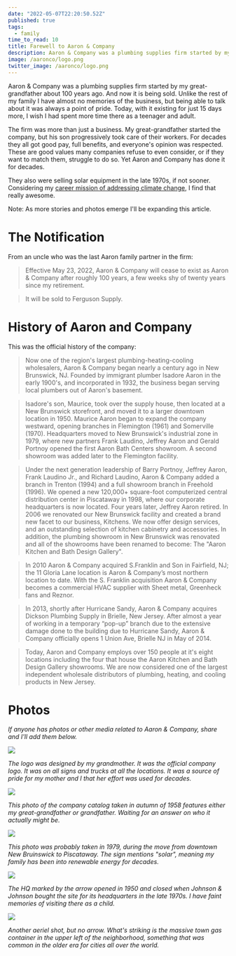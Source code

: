 ```yaml
---
date: "2022-05-07T22:20:50.52Z"
published: true
tags:
  - family
time_to_read: 10
title: Farewell to Aaron & Company
description: Aaron & Company was a plumbing supplies firm started by my great-grandfather over 100 years ago and incorporated in 1932. And now it is being sold.
image: /aaronco/logo.png
twitter_image: /aaronco/logo.png
---
```


Aaron & Company was a plumbing supplies firm started by my great-grandfather about 100 years ago. And now it is being sold. Unlike the rest of my family I have almost no memories of the business, but being able to talk about it was always a point of pride. Today, with it existing for just 15 days more, I wish I had spent more time there as a teenager and adult.

The firm was more than just a business. My great-grandfather started the company, but his son progressively took care of their workers. For decades they all got good pay, full benefits, and everyone's opinion was respected. These are good values many companies refuse to even consider, or if they want to match them, struggle to do so. Yet Aaron and Company has done it for decades.

They also were selling solar equipment in the late 1970s, if not sooner. Considering my [career mission of addressing climate change](/posts/whats-the-best-thing-about-working-for-octopus-energy-part-1), I find that really awesome.

Note: As more stories and photos emerge I'll be expanding this article.

# The Notification

From an uncle who was the last Aaron family partner in the firm:

> Effective May 23, 2022, Aaron & Company will cease to exist as Aaron & Company after roughly 100 years, a few weeks shy of twenty years since my retirement.

> It will be sold to Ferguson Supply.

# History of Aaron and Company

This was the official history of the company:

> Now one of the region's largest plumbing-heating-cooling wholesalers, Aaron & Company began nearly a century ago in New Brunswick, NJ. Founded by immigrant plumber Isadore Aaron in the early 1900's, and incorporated in 1932, the business began serving local plumbers out of Aaron's basement.

> Isadore's son, Maurice, took over the supply house, then located at a New Brunswick storefront, and moved it to a larger downtown location in 1950. Maurice Aaron began to expand the company westward, opening branches in Flemington (1961) and Somerville (1970). Headquarters moved to New Brunswick's industrial zone in 1979, where new partners Frank Laudino, Jeffrey Aaron and Gerald Portnoy opened the first Aaron Bath Centers showroom. A second showroom was added later to the Flemington facility.

> Under the next generation leadership of Barry Portnoy, Jeffrey Aaron, Frank Laudino Jr., and Richard Laudino, Aaron & Company added a branch in Trenton (1994) and a full showroom branch in Freehold (1996). We opened a new 120,000+ square-foot computerized central distribution center in Piscataway in 1998, where our corporate headquarters is now located. Four years later, Jeffrey Aaron retired. In 2006 we renovated our New Brunswick facility and created a brand new facet to our business, Kitchens. We now offer design services, and an outstanding selection of kitchen cabinetry and accessories. In addition, the plumbing showroom in New Brunswick was renovated and all of the showrooms have been renamed to become: The "Aaron Kitchen and Bath Design Gallery".

> In 2010 Aaron & Company acquired S.Franklin and Son in Fairfield, NJ; the 11 Gloria Lane location is Aaron & Company’s most northern location to date. With the S. Franklin acquisition Aaron & Company becomes a commercial HVAC supplier with Sheet metal, Greenheck fans and Reznor.

> In 2013, shortly after Hurricane Sandy, Aaron & Company acquires Dickson Plumbing Supply in Brielle, New Jersey. After almost a year of working in a temporary “pop-up” branch due to the extensive damage done to the building due to Hurricane Sandy, Aaron & Company officially opens 1 Union Ave, Brielle NJ in May of 2014.

> Today, Aaron and Company employs over 150 people at it's eight locations including the four that house the Aaron Kitchen and Bath Design Gallery showrooms. We are now considered one of the largest independent wholesale distributors of plumbing, heating, and cooling products in New Jersey.

# Photos

_If anyone has photos or other media related to Aaron & Company, share and I'll add them below._

![](/aaronco/logo.png)

_The logo was designed by my grandmother. It was the official company logo. It was on all signs and trucks at all the locations. It was a source of pride for my mother and I that her effort was used for decades._

![](/aaronco/History1.png)

_This photo of the company catalog taken in autumn of 1958 features either my great-grandfather or grandfather. Waiting for an answer on who it actually might be._

![](/aaronco/History2.jpg)

_This photo was probably taken in 1979, during the move from downtown New Bruinswick to Piscataway. The sign mentions "solar", meaning my family has been into renewable energy for decades._

![](/aaronco/aeriel-new-bruinswick-with-arrow.png)

_The HQ marked by the arrow opened in 1950 and closed when Johnson & Johnson bought the site for its headquarters in the late 1970s. I have faint memories of visiting there as a child._

![](/aaronco/aeriel-new-bruinswick-no-arrow.png)

_Another aeriel shot, but no arrow. What's striking is the massive town gas container in the upper left of the neighborhood, something that was common in the older era for cities all over the world._
